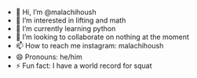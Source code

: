 - 👋 Hi, I’m @malachihoush
- 👀 I’m interested in lifting and math
- 🌱 I’m currently learning python
- 💞️ I’m looking to collaborate on nothing at the moment
- 📫 How to reach me instagram: malachihoush
- 😄 Pronouns: he/him
- ⚡ Fun fact: I have a world record for squat

<!---
malachihoush/malachihoush is a ✨ special ✨ repository because its `README.md` (this file) appears on your GitHub profile.
You can click the Preview link to take a look at your changes.
--->
